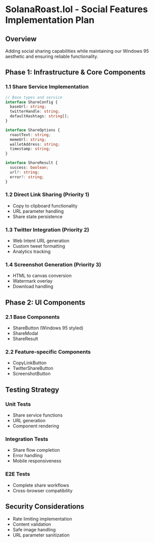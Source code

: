 # SolanaRoast.lol - Social Features Implementation Plan

## Overview
Adding social sharing capabilities while maintaining our Windows 95 aesthetic and ensuring reliable functionality.

## Phase 1: Infrastructure & Core Components

### 1.1 Share Service Implementation
```typescript
// Base types and service
interface ShareConfig {
  baseUrl: string;
  twitterHandle: string;
  defaultHashtags: string[];
}

interface ShareOptions {
  roastText: string;
  memeUrl: string;
  walletAddress: string;
  timestamp: string;
}

interface ShareResult {
  success: boolean;
  url?: string;
  error?: string;
}
```

### 1.2 Direct Link Sharing (Priority 1)
- Copy to clipboard functionality
- URL parameter handling
- Share state persistence

### 1.3 Twitter Integration (Priority 2)
- Web Intent URL generation
- Custom tweet formatting
- Analytics tracking

### 1.4 Screenshot Generation (Priority 3)
- HTML to canvas conversion
- Watermark overlay
- Download handling

## Phase 2: UI Components

### 2.1 Base Components
- ShareButton (Windows 95 styled)
- ShareModal
- ShareResult

### 2.2 Feature-specific Components
- CopyLinkButton
- TwitterShareButton
- ScreenshotButton

## Testing Strategy

### Unit Tests
- Share service functions
- URL generation
- Component rendering

### Integration Tests
- Share flow completion
- Error handling
- Mobile responsiveness

### E2E Tests
- Complete share workflows
- Cross-browser compatibility

## Security Considerations
- Rate limiting implementation
- Content validation
- Safe image handling
- URL parameter sanitization 